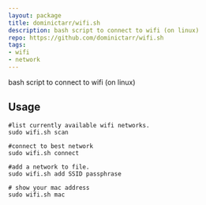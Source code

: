 ```yaml
---
layout: package
title: dominictarr/wifi.sh
description: bash script to connect to wifi (on linux)
repo: https://github.com/dominictarr/wifi.sh
tags:
- wifi
- network
---
```

bash script to connect to wifi (on linux)

## Usage

	#list currently available wifi networks.
	sudo wifi.sh scan

	#connect to best network
	sudo wifi.sh connect

	#add a network to file.
	sudo wifi.sh add SSID passphrase

	# show your mac address
	sudo wifi.sh mac